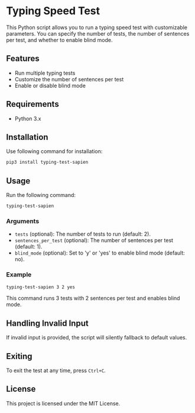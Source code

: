 # Typing Speed Test

This Python script allows you to run a typing speed test with customizable parameters. You can specify the number of tests, the number of sentences per test, and whether to enable blind mode.

## Features

- Run multiple typing tests
- Customize the number of sentences per test
- Enable or disable blind mode

## Requirements

- Python 3.x

## Installation

Use following command for installation:

```sh
pip3 install typing-test-sapien
```

## Usage

Run the following command:

```sh
typing-test-sapien
```

### Arguments

- `tests` (optional): The number of tests to run (default: 2).
- `sentences_per_test` (optional): The number of sentences per test (default: 1).
- `blind_mode` (optional): Set to 'y' or 'yes' to enable blind mode (default: no).

### Example

```sh
typing-test-sapien 3 2 yes
```

This command runs 3 tests with 2 sentences per test and enables blind mode.

## Handling Invalid Input

If invalid input is provided, the script will silently fallback to default values.

## Exiting

To exit the test at any time, press `Ctrl+C`.

## License

This project is licensed under the MIT License.